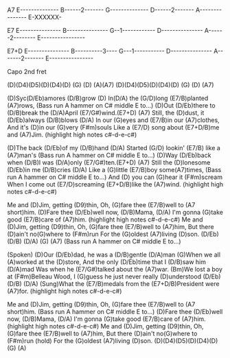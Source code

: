 A7
E--------------
B------2-------
G--------------
D------2-------
A---------------
E-XXXXXX-

E7
E---------------
B---------------
G--1------------
D---------------
A------2--------
E----------------

E7+D
E---------------
B----------3----
G---1-----------
D---------------
A-------2-------
E----------------


Capo 2nd fret

(D)(D4)(D5)(D)(D4)(D) (G)  (D)  (A)(A7)
(D)(D4)(D5)(D)(D4)(D) (G)  (D)  (A7)

(D)Syc(D/Eb)amores (D/B)grow (D) 
In(D/A) the (G/D)long (E7/B)planted (A7)rows,
(Bass run A hammer on C# middle E to…)
(D)Out (D/Eb)there to (D/B)break the (D/A)April (E7/G#)wind.(E7+D) (A7)
Still, the (D)dust, it (D/Eb)always (D/B)blows (D/A)
In our (G)eyes and (E7/B)in our (A7)clothes,
And it's (D)in our (G)very (F#m)souls
Like a (E7/D) song about (E7+D/B)me and (A7)Jim.
(highlight high notes c#-d-e-c#)

(D)The back (D/Eb)of my (D/B)hand (D/A) 
Started (G/D) lookin' (E7/B) like a (A7)man's
(Bass run A hammer on C# middle E to…)
(D)Way (D/Eb)back when (D/B)I was (D/A)only (E7/G#)ten.(E7+D) (A7)
Still the (D)lonesome (D/Eb)in me (D/B)cries (D/A)
Like a (G)little (E7/B)boy some(A7)times,
(Bass run A hammer on C# middle E to…)
And (D) you can (G)hear it (F#m)scream
When I come out (E7/D)screaming (E7+D/B)like the (A7)wind.
(highlight high notes c#-d-e-c#)

Me and (D)Jim, getting (D9)thin,
Oh, (G)fare thee (E7/B)well  to (A7 short)him.
(D)Fare thee (D/Eb)well now, (D/B)Mama, (D/A)
I'm gonna (G)take good (E7/B)care of (A7)him.
(highlight high notes c#-d-e-c#)
Me and (D)Jim, getting (D9)thin,
Oh, (G)fare thee (E7/B)well to (A7)him,
But there (D)ain't no(G)where to (F#m)run
For the (G)oldest (A7)living (D)son. (D/Eb) (D/B) (D/A) (G) (A7) 
(Bass run A hammer on C# middle E to…)

(Spoken) (D)Our (D/Eb)dad, he was a (D/B)gentle (D/A)man
(G)When we all (A)worked at the (D)store,
And the only (D/Eb)time that I (D/B)saw him (D/A)mad
Was when he (E7/G#)talked about the (A7)war.
(Bm)We lost a boy at (F#m)Belleau Wood, 
I (G)guess he just never really (D)understood (D/Eb) (D/B) (D/A)
(Sung)What the (E7/B)medals from the (E7+D/B)President were (A7)for.
(highlight high notes c#-d-e-c#)

Me and (D)Jim, getting (D9)thin,
Oh, (G)fare thee (E7/B)well  to (A7 short)him.
(Bass run A hammer on C# middle E to…)
(D)Fare thee (D/Eb)well now, (D/B)Mama, (D/A)
I'm gonna (G)take good (E7/B)care of (A7)him.
(highlight high notes c#-d-e-c#)
Me and (D)Jim, getting (D9)thin,
Oh, (G)fare thee (E7/B)well to (A7)him,
But there (D)ain't no(G)where to (F#m)run (hold)
For the (G)oldest (A7)living (D)son.
(D)(D4)(D5)(D)(D4)(D) (G)  (A)
